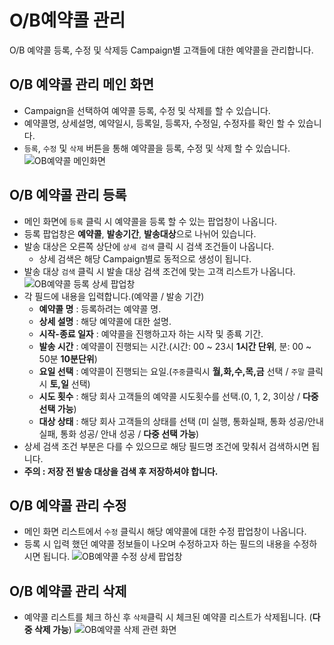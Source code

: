 # O/B예약콜 관리
O/B 예약콜 등록, 수정 및 삭제등 Campaign별 고객들에 대한 예약콜을 관리합니다.

## O/B 예약콜 관리 메인 화면
  * Campaign을 선택하여 예약콜 등록, 수정 및 삭제를 할 수 있습니다.
  * 예약콜명, 상세설명, 예약일시, 등록일, 등록자, 수정일, 수정자를 확인 할 수 있습니다.
  * `등록`, `수정` 및 `삭제` 버튼을 통해 예약콜을 등록, 수정 및 삭제 할 수 있습니다.
![OB예약콜 메인화면](https://user-images.githubusercontent.com/62526902/97529369-1ed5af80-19f3-11eb-9891-0e5ff4b766b8.PNG)

## O/B 예약콜 관리 등록
  * 메인 화면에 `등록` 클릭 시 예약콜을 등록 할 수 있는 팝업창이 나옵니다.
  * 등록 팝업창은 **예약콜**, **발송기간**, **발송대상**으로 나뉘어 있습니다.
  * 발송 대상은 오른쪽 상단에 `상세 검색` 클릭 시 검색 조건들이 나옵니다.
    * 상세 검색은 해당 Campaign별로 동적으로 생성이 됩니다.
  * 발송 대상 `검색` 클릭 시 발솔 대상 검색 조건에 맞는 고객 리스트가 나옵니다.
![OB예약콜 등록 상세 팝업창](https://user-images.githubusercontent.com/62526902/97530492-a02e4180-19f5-11eb-97ce-015bed3f0a32.PNG)
  * 각 필드에 내용을 입력합니다.(예약콜 / 발송 기간)
    * **예약콜 명** : 등록하려는 예약콜 명.
    * **상세 설명** : 해당 예약콜에 대한 설명.
    * **시작-종료 일자** : 예약콜을 진행하고자 하는 시작 및 종룍 기간.
    * **발송 시간** : 예약콜이 진행되는 시간.(시간: 00 ~ 23시 **1시간 단위**, 분: 00 ~ 50분 **10분단위**)
    * **요일 선택** : 예약콜이 진행되는 요일.(`주중`클릭시 **월,화,수,목,금** 선택 / `주말` 클릭 시 **토,일** 선택)
    * **시도 횟수** : 해당 회사 고객들의 예약콜 시도횟수를 선택.(0, 1, 2, 3이상 / **다중 선택 가능**)
    * **대상 상태** : 해당 회사 고객들의 상태를 선택 (미 실행, 통화실패, 통화 성공/안내 실패, 통화 성공/ 안내 성공 / **다중 선택 가능**)
  * 상세 검색 조건 부분은 다를 수 있으므로 해당 필드명 조건에 맞춰서 검색하시면 됩니다. 
  * **주의 : 저장 전 발송 대상을 검색 후 저장하셔야 합니다.**
  
## O/B 예약콜 관리 수정
  * 메인 화면 리스트에서 `수정` 클릭시 해당 예약콜에 대한 수정 팝업창이 나옵니다.
  * 등록 시 입력 했던 예약콜 정보들이 나오며 수정하고자 하는 필드의 내용을 수정하시면 됩니다.
![OB예약콜 수정 상세 팝업창](https://user-images.githubusercontent.com/62526902/97533739-1afa5b00-19fc-11eb-8329-e54d7c995f51.png)

## O/B 예약콜 관리 삭제
  * 예약콜 리스트를 체크 하신 후 `삭제`클릭 시 체크된 예약콜 리스트가 삭제됩니다. (**다중 삭제 가능**)
![OB예약콜 삭제 관련 화면](https://user-images.githubusercontent.com/62526902/97534444-59dce080-19fd-11eb-9d83-6576507aec78.PNG)
  
